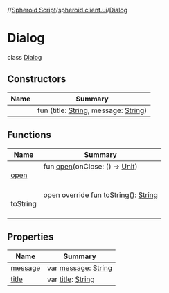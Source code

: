 //[Spheroid Script](../../index.md)/[spheroid.client.ui](../index.md)/[Dialog](index.md)



# Dialog  
 class [Dialog](index.md)   


## Constructors  
  
|  Name|  Summary| 
|---|---|
| [<init>](-init-.md)|  fun [<init>](-init-.md)(title: [String](../../spheroid/-string/index.md), message: [String](../../spheroid/-string/index.md))   <br>


## Functions  
  
|  Name|  Summary| 
|---|---|
| [open](open.md)| fun [open](open.md)(onClose: () -> [Unit](../../spheroid/-unit/index.md))  <br><br><br>
| toString| open override fun toString(): [String](../../spheroid/-string/index.md)  <br><br><br>


## Properties  
  
|  Name|  Summary| 
|---|---|
| [message](index.md#spheroid.client.ui/Dialog/message/#/PointingToDeclaration/)|  var [message](index.md#spheroid.client.ui/Dialog/message/#/PointingToDeclaration/): [String](../../spheroid/-string/index.md)   <br>
| [title](index.md#spheroid.client.ui/Dialog/title/#/PointingToDeclaration/)|  var [title](index.md#spheroid.client.ui/Dialog/title/#/PointingToDeclaration/): [String](../../spheroid/-string/index.md)   <br>

